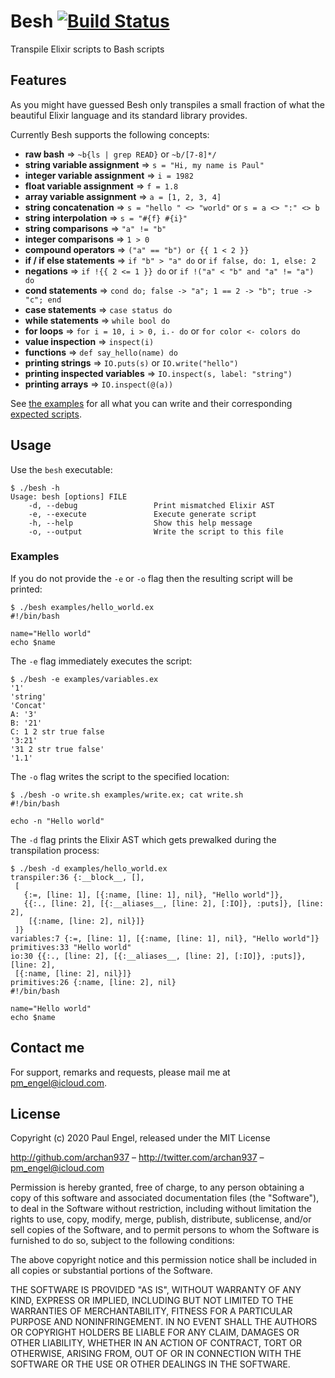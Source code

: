 # Besh [![Build Status](https://travis-ci.org/archan937/besh.svg?branch=master)](http://travis-ci.org/archan937/besh)

Transpile Elixir scripts to Bash scripts

## Features

As you might have guessed Besh only transpiles a small fraction of what the beautiful Elixir language and its standard library provides.

Currently Besh supports the following concepts:

* **raw bash** => `~b{ls | grep READ}` or `~b/[7-8]*/`
* **string variable assignment** => `s = "Hi, my name is Paul"`
* **integer variable assignment** => `i = 1982`
* **float variable assignment** => `f = 1.8`
* **array variable assignment** => `a = [1, 2, 3, 4]`
* **string concatenation** => `s = "hello " <> "world"` or `s = a <> ":" <> b`
* **string interpolation** => `s = "#{f} #{i}"`
* **string comparisons** => `"a" != "b"`
* **integer comparisons** => `1 > 0`
* **compound operators** => `("a" == "b") or {{ 1 < 2 }}`
* **if / if else statements** => `if "b" > "a" do` or `if false, do: 1, else: 2`
* **negations** => `if !{{ 2 <= 1 }} do` or `if !("a" < "b" and "a" != "a") do`
* **cond statements** => `cond do; false -> "a"; 1 == 2 -> "b"; true -> "c"; end`
* **case statements** => `case status do`
* **while statements** => `while bool do`
* **for loops** => `for i = 10, i > 0, i.- do` or `for color <- colors do`
* **value inspection** => `inspect(i)`
* **functions** => `def say_hello(name) do`
* **printing strings** => `IO.puts(s)` or `IO.write("hello")`
* **printing inspected variables** => `IO.inspect(s, label: "string")`
* **printing arrays** => `IO.inspect(@(a))`

See [the examples](https://github.com/archan937/besh/tree/master/examples) for all what you can write and their corresponding [expected scripts](https://github.com/archan937/besh/tree/master/test/expected).

## Usage

Use the `besh` executable:

```shell
$ ./besh -h
Usage: besh [options] FILE
    -d, --debug                 Print mismatched Elixir AST
    -e, --execute               Execute generate script
    -h, --help                  Show this help message
    -o, --output                Write the script to this file
```

### Examples

If you do not provide the `-e` or `-o` flag then the resulting script will be printed:

```shell
$ ./besh examples/hello_world.ex
#!/bin/bash

name="Hello world"
echo $name
```

The `-e` flag immediately executes the script:

```shell
$ ./besh -e examples/variables.ex
'1'
'string'
'Concat'
A: '3'
B: '21'
C: 1 2 str true false
'3:21'
'31 2 str true false'
'1.1'
```

The `-o` flag writes the script to the specified location:

```shell
$ ./besh -o write.sh examples/write.ex; cat write.sh
#!/bin/bash

echo -n "Hello world"
```

The `-d` flag prints the Elixir AST which gets prewalked during the transpilation process:

```shell
$ ./besh -d examples/hello_world.ex
transpiler:36 {:__block__, [],
 [
   {:=, [line: 1], [{:name, [line: 1], nil}, "Hello world"]},
   {{:., [line: 2], [{:__aliases__, [line: 2], [:IO]}, :puts]}, [line: 2],
    [{:name, [line: 2], nil}]}
 ]}
variables:7 {:=, [line: 1], [{:name, [line: 1], nil}, "Hello world"]}
primitives:33 "Hello world"
io:30 {{:., [line: 2], [{:__aliases__, [line: 2], [:IO]}, :puts]}, [line: 2],
 [{:name, [line: 2], nil}]}
primitives:26 {:name, [line: 2], nil}
#!/bin/bash

name="Hello world"
echo $name
```

## Contact me

For support, remarks and requests, please mail me at [pm_engel@icloud.com](mailto:pm_engel@icloud.com).

## License

Copyright (c) 2020 Paul Engel, released under the MIT License

http://github.com/archan937 – http://twitter.com/archan937 – [pm_engel@icloud.com](mailto:pm_engel@icloud.com)

Permission is hereby granted, free of charge, to any person obtaining a copy of this software and associated documentation files (the "Software"), to deal in the Software without restriction, including without limitation the rights to use, copy, modify, merge, publish, distribute, sublicense, and/or sell copies of the Software, and to permit persons to whom the Software is furnished to do so, subject to the following conditions:

The above copyright notice and this permission notice shall be included in all copies or substantial portions of the Software.

THE SOFTWARE IS PROVIDED "AS IS", WITHOUT WARRANTY OF ANY KIND, EXPRESS OR IMPLIED, INCLUDING BUT NOT LIMITED TO THE WARRANTIES OF MERCHANTABILITY, FITNESS FOR A PARTICULAR PURPOSE AND NONINFRINGEMENT. IN NO EVENT SHALL THE AUTHORS OR COPYRIGHT HOLDERS BE LIABLE FOR ANY CLAIM, DAMAGES OR OTHER LIABILITY, WHETHER IN AN ACTION OF CONTRACT, TORT OR OTHERWISE, ARISING FROM, OUT OF OR IN CONNECTION WITH THE SOFTWARE OR THE USE OR OTHER DEALINGS IN THE SOFTWARE.
